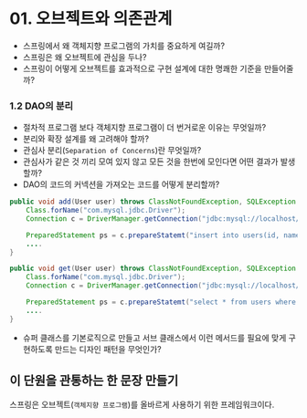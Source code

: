 # 01. 오브젝트와 의존관계

- 스프링에서 왜 객체지향 프로그램의 가치를 중요하게 여길까?
- 스프링은 왜 오브젝트에 관심을 두나?
- 스프링이 어떻게 오브젝트를 효과적으로 구현 설계에 대한 명쾌한 기준을 만들어줄까?

### 1.2 DAO의 분리
- 절차적 프로그램 보다 객체지향 프로그램이 더 번거로운 이유는 무엇일까?
- 분리와 확장 설계를 왜 고려해야 할까?
- 관심사 분리(`Separation of Concerns`)란 무엇일까?
- 관심사가 같은 것 끼리 모여 있지 않고 모든 것을 한번에 모인다면 어떤 결과가 발생할까?
- DAO의 코드의 커넥션을 가져오는 코드를 어떻게 분리할까?
```java
public void add(User user) throws ClassNotFoundException, SQLException {
    Class.forName("com.mysql.jdbc.Driver");
    Connection c = DriverManager.getConnection("jdbc:mysql://localhost/springbook", "spring", "book");

    PreparedStatement ps = c.prepareStatemt("insert into users(id, name, password) values(?,?,?)");
    ....
}

public void get(User user) throws ClassNotFoundException, SQLException {
    Class.forName("com.mysql.jdbc.Driver");
    Connection c = DriverManager.getConnection("jdbc:mysql://localhost/springbook", "spring", "book");

    PreparedStatement ps = c.prepareStatemt("select * from users where = id =?");
    ....
}

```
- 슈퍼 클래스를 기본로직으로 만들고 서브 클래스에서 이런 메서드를 필요에 맞게 구현하도록 만드는 디자인 패턴을 무엇인가?


## 이 단원을 관통하는 한 문장 만들기
스프링은 오브젝트(`객체지향 프로그램`)를 올바르게 사용하기 위한 프레임워크이다.
